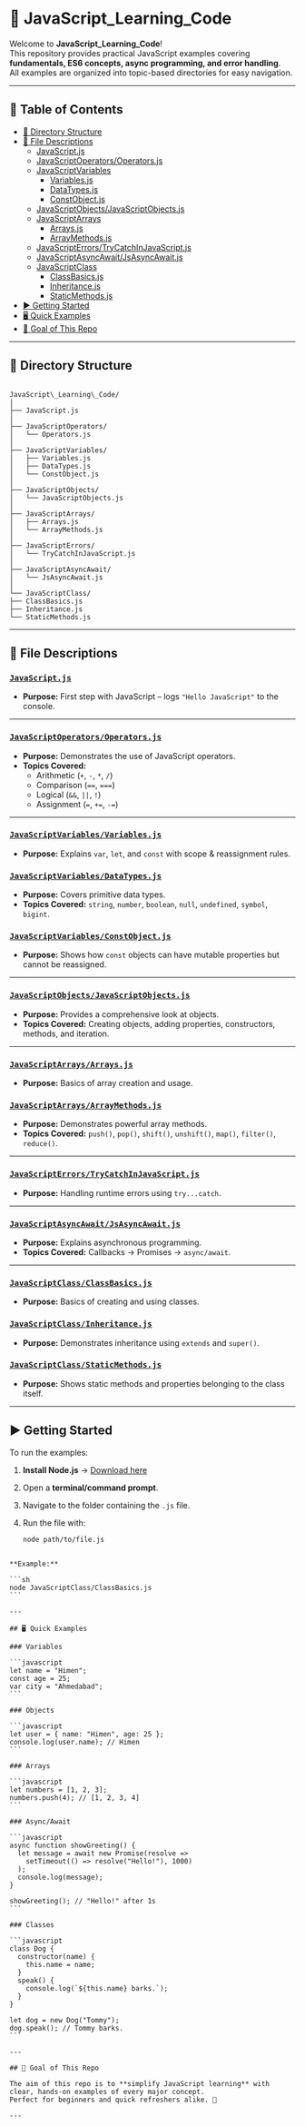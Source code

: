# 📘 JavaScript_Learning_Code

Welcome to **JavaScript_Learning_Code**!  
This repository provides practical JavaScript examples covering **fundamentals, ES6 concepts, async programming, and error handling**.  
All examples are organized into topic-based directories for easy navigation.

---

## 📌 Table of Contents

- [📂 Directory Structure](#-directory-structure)
- [📑 File Descriptions](#-file-descriptions)
  - [JavaScript.js](#javascriptjs)
  - [JavaScriptOperators/Operators.js](#javascriptoperatorsoperatorsjs)
  - [JavaScriptVariables](#javascriptvariables)
    - [Variables.js](#javascriptvariablesvariablesjs)
    - [DataTypes.js](#javascriptvariablesdatatypesjs)
    - [ConstObject.js](#javascriptvariablesconstobjectjs)
  - [JavaScriptObjects/JavaScriptObjects.js](#javascriptobjectsjavascriptobjectsjs)
  - [JavaScriptArrays](#javascriptarrays)
    - [Arrays.js](#javascriptarraysarraysjs)
    - [ArrayMethods.js](#javascriptarraysarraymethodsjs)
  - [JavaScriptErrors/TryCatchInJavaScript.js](#javascripterrorstrycatchinjavascriptjs)
  - [JavaScriptAsyncAwait/JsAsyncAwait.js](#javascriptasyncawaitjsasyncawaitjs)
  - [JavaScriptClass](#javascriptclass)
    - [ClassBasics.js](#javascriptclassclassbasicsjs)
    - [Inheritance.js](#javascriptclassinheritancejs)
    - [StaticMethods.js](#javascriptclassstaticmethodsjs)
- [▶️ Getting Started](#️-getting-started)
- [🖥️ Quick Examples](#️-quick-examples)
- [🎯 Goal of This Repo](#-goal-of-this-repo)

---

## 📂 Directory Structure

```

JavaScript\_Learning\_Code/
│
├── JavaScript.js
│
├── JavaScriptOperators/
│   └── Operators.js
│
├── JavaScriptVariables/
│   ├── Variables.js
│   ├── DataTypes.js
│   └── ConstObject.js
│
├── JavaScriptObjects/
│   └── JavaScriptObjects.js
│
├── JavaScriptArrays/
│   ├── Arrays.js
│   └── ArrayMethods.js
│
├── JavaScriptErrors/
│   └── TryCatchInJavaScript.js
│
├── JavaScriptAsyncAwait/
│   └── JsAsyncAwait.js
│
└── JavaScriptClass/
├── ClassBasics.js
├── Inheritance.js
└── StaticMethods.js

````

---

## 📑 File Descriptions

### [`JavaScript.js`](JavaScript.js)
- **Purpose:** First step with JavaScript – logs `"Hello JavaScript"` to the console.

---

### [`JavaScriptOperators/Operators.js`](JavaScriptOperators/Operators.js)
- **Purpose:** Demonstrates the use of JavaScript operators.
- **Topics Covered:**
  - Arithmetic (`+`, `-`, `*`, `/`)
  - Comparison (`==`, `===`)
  - Logical (`&&`, `||`, `!`)
  - Assignment (`=`, `+=`, `-=`)

---

### [`JavaScriptVariables/Variables.js`](JavaScriptVariables/Variables.js)
- **Purpose:** Explains `var`, `let`, and `const` with scope & reassignment rules.

### [`JavaScriptVariables/DataTypes.js`](JavaScriptVariables/DataTypes.js)
- **Purpose:** Covers primitive data types.
- **Topics Covered:** `string`, `number`, `boolean`, `null`, `undefined`, `symbol`, `bigint`.

### [`JavaScriptVariables/ConstObject.js`](JavaScriptVariables/ConstObject.js)
- **Purpose:** Shows how `const` objects can have mutable properties but cannot be reassigned.

---

### [`JavaScriptObjects/JavaScriptObjects.js`](JavaScriptObjects/JavaScriptObjects.js)
- **Purpose:** Provides a comprehensive look at objects.
- **Topics Covered:** Creating objects, adding properties, constructors, methods, and iteration.

---

### [`JavaScriptArrays/Arrays.js`](JavaScriptArrays/Arrays.js)
- **Purpose:** Basics of array creation and usage.

### [`JavaScriptArrays/ArrayMethods.js`](JavaScriptArrays/ArrayMethods.js)
- **Purpose:** Demonstrates powerful array methods.
- **Topics Covered:** `push()`, `pop()`, `shift()`, `unshift()`, `map()`, `filter()`, `reduce()`.

---

### [`JavaScriptErrors/TryCatchInJavaScript.js`](JavaScriptErrors/TryCatchInJavaScript.js)
- **Purpose:** Handling runtime errors using `try...catch`.

---

### [`JavaScriptAsyncAwait/JsAsyncAwait.js`](JavaScriptAsyncAwait/JsAsyncAwait.js)
- **Purpose:** Explains asynchronous programming.
- **Topics Covered:** Callbacks → Promises → `async/await`.

---

### [`JavaScriptClass/ClassBasics.js`](JavaScriptClass/ClassBasics.js)
- **Purpose:** Basics of creating and using classes.

### [`JavaScriptClass/Inheritance.js`](JavaScriptClass/Inheritance.js)
- **Purpose:** Demonstrates inheritance using `extends` and `super()`.

### [`JavaScriptClass/StaticMethods.js`](JavaScriptClass/StaticMethods.js)
- **Purpose:** Shows static methods and properties belonging to the class itself.

---

## ▶️ Getting Started

To run the examples:

1. **Install Node.js** → [Download here](https://nodejs.org/)  
2. Open a **terminal/command prompt**.  
3. Navigate to the folder containing the `.js` file.  
4. Run the file with:

   ```sh
   node path/to/file.js
````

**Example:**

```sh
node JavaScriptClass/ClassBasics.js
```

---

## 🖥️ Quick Examples

### Variables

```javascript
let name = "Himen";
const age = 25;
var city = "Ahmedabad";
```

### Objects

```javascript
let user = { name: "Himen", age: 25 };
console.log(user.name); // Himen
```

### Arrays

```javascript
let numbers = [1, 2, 3];
numbers.push(4); // [1, 2, 3, 4]
```

### Async/Await

```javascript
async function showGreeting() {
  let message = await new Promise(resolve =>
    setTimeout(() => resolve("Hello!"), 1000)
  );
  console.log(message);
}

showGreeting(); // "Hello!" after 1s
```

### Classes

```javascript
class Dog {
  constructor(name) {
    this.name = name;
  }
  speak() {
    console.log(`${this.name} barks.`);
  }
}

let dog = new Dog("Tommy");
dog.speak(); // Tommy barks.
```

---

## 🎯 Goal of This Repo

The aim of this repo is to **simplify JavaScript learning** with clear, hands-on examples of every major concept.
Perfect for beginners and quick refreshers alike. 🚀

---